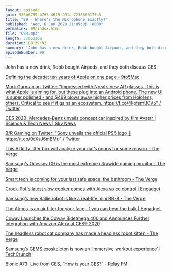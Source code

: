 ```yaml
---
layout: episode
guid: 936b6799-b763-46f5-991c-7236660175b3
title: "99 - Where's the Microphone Exactly?"
published: "Wed, 8 Jan 2020 21:09:06 +0000"
permalink: 99/index.html
file: "099.mp3"
length: 37653168
duration: 00:39:02
summary: "John has a new drink, Robb bought Airpods, and they both discuss CES"
episodeNumber: 99
---
```


John has a new drink, Robb bought Airpods, and they both discuss CES

[Defining the decade: ten years of Apple on one page - 9to5Mac](https://9to5mac.com/2020/01/07/a-decade-in-apple/#)

[Mark Gurman on Twitter: "Impressed with Nreal’s new AR glasses. This is what Apple is aiming for, but these plug into an Android phone. The new UI is super polished - and $499 blows away higher prices from Hololens, others. Critical to see if it gains an ecosystem. https://t.co/4kpfsmBOV5" / Twitter](https://twitter.com/markgurman/status/1214309972038672389?s=21)

[CES 2020: Mercedes-Benz unveils concept car inspired by film Avatar | Science & Tech News | Sky News](https://news.sky.com/story/ces-2020-mercedes-benz-unveils-concept-car-inspired-by-film-avatar-11902857)

[B/R Gaming on Twitter: "Sony unveils the official PS5 logo 👀 https://t.co/9cXsJ6mBMu" / Twitter](https://twitter.com/BRGaming/status/1214361230258790401)

[This AI kitty litter box will analyze your cat’s poops for some reason - The Verge](https://www.theverge.com/2020/1/7/21054690/ai-smart-kitty-litter-box-cats-poop-pee-ces-health)

[Samsung’s Odyssey G9 is the most extreme ultrawide gaming monitor - The Verge](https://www.theverge.com/2020/1/7/21055745/samsung-odyssey-g9-super-ultra-wide-gaming-monitor-ces-2020)

[Smart tech is coming for your last safe space: the bathroom - The Verge](https://www.theverge.com/2020/1/8/21055351/ces-2020-smart-tech-bathroom-personal-hygiene-charmin-colgate)

[Crock-Pot's latest slow cooker comes with Alexa voice control | Engadget](https://www.engadget.com/2020/01/08/crock-pot-6-quart-slow-cooker-alexa-control/?guccounter=1)

[Samsung’s new Ballie robot is like a real-life mini BB-8 - The Verge](https://www.theverge.com/2020/1/6/21054353/samsung-ballie-robot-ai-assistant-ces-2020)

[The Atmōs is an air filter for your face, if you can bear the bulk | Engadget](https://www.engadget.com/2020/01/06/atmos-ao-air-mask-filter/)

[Coway Launches the Coway Bidetmega 400 and Announces Further Integration with Amazon Alexa at CES® 2020](https://www.prnewswire.com/news-releases/coway-launches-the-coway-bidetmega-400-and-announces-further-integration-with-amazon-alexa-at-ces-2020-300981199.html)

[The headless robot cat company has made a headless robot kitten - The Verge](https://www.theverge.com/2020/1/6/21051662/robot-cat-headless-yukai-engineering-petit-qoobo-ces-2020)

[Samsung’s GEMS exoskeleton is now an ‘immersive workout experience’ | TechCrunch](https://techcrunch.com/2020/01/06/samsungs-gems-exoskeleton-is-now-an-immersive-workout-experience/?guccounter=1)

[Bionic #73: Live from CES, “How is your CES?” - Relay FM](https://www.relay.fm/bionic/73)

